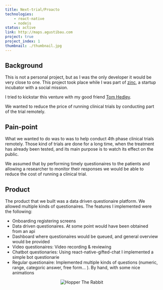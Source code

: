 ```yaml
---
title: Next-trial/Proacto
technologies: 
    - react-native
    - nodejs
status: active
link: http://maps.agustibau.com
project: true
project_index: 1
thumbnail: ./thumbnail.jpg
---
```


## Background
This is not a personal project, but as I was the only developer it would be very close to one.
This project took place while I was part of [zinc](www.zinc.vc), a startup incubator with a social mission. 

I tried to kickstar this venture with my good friend [Tom Hedley](https://www.linkedin.com/in/hedleyconsulting/). 

We wanted to reduce the price of running clinical trials by conducting part of the trial remotely.

## Pain-point
What we wanted to do was to was to help conduct 4th phase clinical trials remotely. Those kind of trials are done for a long time, when the treatment has already been tested, and its main purpose is to watch its effect on the public.

We assumed that by performing timely questionaires to the patients and allowing a researcher to monitor their responses we would be able to reduce the cost of running a clinical trial.

## Product
The product that we built was a data driven questionaire platform. We allowed multiple kinds of questionaires. The features I implemented were the following:
- Onboarding registering screens
- Data driven questionaires. At some point would have been obtained from an api
- Dashboard where questionaires would be queued, and general overview would be provided
- Video questionaires: Video recording & reviewing
- Chatbot questionaries: Using react-native-gifted-chat I implemented a simple bot questionarie
- Regular questionaire: Implemented multiple kinds of questions (numeric, range, categoric answer, free form... ). By hand, with some nice animations

<div style="text-align:center">

![Hopper The Rabbit](./small2.gif)

</div>